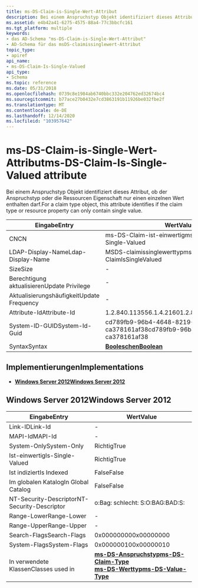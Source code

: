 ```yaml
---
title: ms-DS-Claim-is-Single-Wert-Attribut
description: Bei einem Anspruchstyp Objekt identifiziert dieses Attribut, ob der Anspruchstyp oder die Ressourcen Eigenschaft nur einen einzelnen Wert enthalten darf.
ms.assetid: e4b42a41-6275-4575-88a4-77c3bbcfc161
ms.tgt_platform: multiple
keywords:
- das AD-Schema "ms-DS-Claim-is-Single-Wert-Attribut"
- AD-Schema für das msDS-claimissinglewert-Attribut
topic_type:
- apiref
api_name:
- ms-DS-Claim-Is-Single-Valued
api_type:
- Schema
ms.topic: reference
ms.date: 05/31/2018
ms.openlocfilehash: 0739c8e1984ab6740bbc332e204762ed32674bc4
ms.sourcegitcommit: b77ace27b0432e7cd3863191b11926be032fbe2f
ms.translationtype: MT
ms.contentlocale: de-DE
ms.lasthandoff: 12/14/2020
ms.locfileid: "103957642"
---
```

# <a name="ms-ds-claim-is-single-valued-attribute"></a><span data-ttu-id="58d53-105">ms-DS-Claim-is-Single-Wert-Attribut</span><span class="sxs-lookup"><span data-stu-id="58d53-105">ms-DS-Claim-Is-Single-Valued attribute</span></span>

<span data-ttu-id="58d53-106">Bei einem Anspruchstyp Objekt identifiziert dieses Attribut, ob der Anspruchstyp oder die Ressourcen Eigenschaft nur einen einzelnen Wert enthalten darf.</span><span class="sxs-lookup"><span data-stu-id="58d53-106">For a claim type object, this attribute identifies if the claim type or resource property can only contain single value.</span></span>



| <span data-ttu-id="58d53-107">Eingabe</span><span class="sxs-lookup"><span data-stu-id="58d53-107">Entry</span></span> | <span data-ttu-id="58d53-108">Wert</span><span class="sxs-lookup"><span data-stu-id="58d53-108">Value</span></span> |
|-------------------|--------------------------------------|
| <span data-ttu-id="58d53-109">CN</span><span class="sxs-lookup"><span data-stu-id="58d53-109">CN</span></span>                | <span data-ttu-id="58d53-110">ms-DS-Claim-ist-einwertig</span><span class="sxs-lookup"><span data-stu-id="58d53-110">ms-DS-Claim-Is-Single-Valued</span></span>         |
| <span data-ttu-id="58d53-111">LDAP-Display-Name</span><span class="sxs-lookup"><span data-stu-id="58d53-111">Ldap-Display-Name</span></span> | <span data-ttu-id="58d53-112">MSDS-claimissinglewerttyp</span><span class="sxs-lookup"><span data-stu-id="58d53-112">msDS-ClaimIsSingleValued</span></span>             |
| <span data-ttu-id="58d53-113">Size</span><span class="sxs-lookup"><span data-stu-id="58d53-113">Size</span></span>              | \-                                   |
| <span data-ttu-id="58d53-114">Berechtigung aktualisieren</span><span class="sxs-lookup"><span data-stu-id="58d53-114">Update Privilege</span></span>  | \-                                   |
| <span data-ttu-id="58d53-115">Aktualisierungshäufigkeit</span><span class="sxs-lookup"><span data-stu-id="58d53-115">Update Frequency</span></span>  | \-                                   |
| <span data-ttu-id="58d53-116">Attribute-Id</span><span class="sxs-lookup"><span data-stu-id="58d53-116">Attribute-Id</span></span>      | <span data-ttu-id="58d53-117">1.2.840.113556.1.4.2160</span><span class="sxs-lookup"><span data-stu-id="58d53-117">1.2.840.113556.1.4.2160</span></span>              |
| <span data-ttu-id="58d53-118">System-ID-GUID</span><span class="sxs-lookup"><span data-stu-id="58d53-118">System-Id-Guid</span></span>    | <span data-ttu-id="58d53-119">cd789fb9-96b4-4648-8219-ca378161af38</span><span class="sxs-lookup"><span data-stu-id="58d53-119">cd789fb9-96b4-4648-8219-ca378161af38</span></span> |
| <span data-ttu-id="58d53-120">Syntax</span><span class="sxs-lookup"><span data-stu-id="58d53-120">Syntax</span></span>            | [<span data-ttu-id="58d53-121">**Booleschen**</span><span class="sxs-lookup"><span data-stu-id="58d53-121">**Boolean**</span></span>](s-boolean.md)         |



## <a name="implementations"></a><span data-ttu-id="58d53-122">Implementierungen</span><span class="sxs-lookup"><span data-stu-id="58d53-122">Implementations</span></span>

-   [<span data-ttu-id="58d53-123">**Windows Server 2012**</span><span class="sxs-lookup"><span data-stu-id="58d53-123">**Windows Server 2012**</span></span>](#windows-server-2012)

## <a name="windows-server-2012"></a><span data-ttu-id="58d53-124">Windows Server 2012</span><span class="sxs-lookup"><span data-stu-id="58d53-124">Windows Server 2012</span></span>



| <span data-ttu-id="58d53-125">Eingabe</span><span class="sxs-lookup"><span data-stu-id="58d53-125">Entry</span></span> | <span data-ttu-id="58d53-126">Wert</span><span class="sxs-lookup"><span data-stu-id="58d53-126">Value</span></span> |
|------------------------|-----------------------------------------------------------------------------------------------------------------|
| <span data-ttu-id="58d53-127">Link-ID</span><span class="sxs-lookup"><span data-stu-id="58d53-127">Link-Id</span></span>                | \-                                                                                                              |
| <span data-ttu-id="58d53-128">MAPI-Id</span><span class="sxs-lookup"><span data-stu-id="58d53-128">MAPI-Id</span></span>                | \-                                                                                                              |
| <span data-ttu-id="58d53-129">System-Only</span><span class="sxs-lookup"><span data-stu-id="58d53-129">System-Only</span></span>            | <span data-ttu-id="58d53-130">Richtig</span><span class="sxs-lookup"><span data-stu-id="58d53-130">True</span></span>                                                                                                            |
| <span data-ttu-id="58d53-131">Ist-einwertig</span><span class="sxs-lookup"><span data-stu-id="58d53-131">Is-Single-Valued</span></span>       | <span data-ttu-id="58d53-132">Richtig</span><span class="sxs-lookup"><span data-stu-id="58d53-132">True</span></span>                                                                                                            |
| <span data-ttu-id="58d53-133">Ist indiziert</span><span class="sxs-lookup"><span data-stu-id="58d53-133">Is Indexed</span></span>             | <span data-ttu-id="58d53-134">False</span><span class="sxs-lookup"><span data-stu-id="58d53-134">False</span></span>                                                                                                           |
| <span data-ttu-id="58d53-135">Im globalen Katalog</span><span class="sxs-lookup"><span data-stu-id="58d53-135">In Global Catalog</span></span>      | <span data-ttu-id="58d53-136">False</span><span class="sxs-lookup"><span data-stu-id="58d53-136">False</span></span>                                                                                                           |
| <span data-ttu-id="58d53-137">NT-Security-Descriptor</span><span class="sxs-lookup"><span data-stu-id="58d53-137">NT-Security-Descriptor</span></span> | <span data-ttu-id="58d53-138">o:Bag: schlecht: S:</span><span class="sxs-lookup"><span data-stu-id="58d53-138">O:BAG:BAD:S:</span></span>                                                                                                    |
| <span data-ttu-id="58d53-139">Range-Lower</span><span class="sxs-lookup"><span data-stu-id="58d53-139">Range-Lower</span></span>            | \-                                                                                                              |
| <span data-ttu-id="58d53-140">Range-Upper</span><span class="sxs-lookup"><span data-stu-id="58d53-140">Range-Upper</span></span>            | \-                                                                                                              |
| <span data-ttu-id="58d53-141">Search-Flags</span><span class="sxs-lookup"><span data-stu-id="58d53-141">Search-Flags</span></span>           | <span data-ttu-id="58d53-142">0x00000000</span><span class="sxs-lookup"><span data-stu-id="58d53-142">0x00000000</span></span>                                                                                                      |
| <span data-ttu-id="58d53-143">System-Flags</span><span class="sxs-lookup"><span data-stu-id="58d53-143">System-Flags</span></span>           | <span data-ttu-id="58d53-144">0x00000010</span><span class="sxs-lookup"><span data-stu-id="58d53-144">0x00000010</span></span>                                                                                                      |
| <span data-ttu-id="58d53-145">In verwendete Klassen</span><span class="sxs-lookup"><span data-stu-id="58d53-145">Classes used in</span></span>        | [<span data-ttu-id="58d53-146">**ms-DS-Anspruchstyp**</span><span class="sxs-lookup"><span data-stu-id="58d53-146">**ms-DS-Claim-Type**</span></span>](c-msds-claimtype.md)<br/> [<span data-ttu-id="58d53-147">**ms-DS-Werttyp**</span><span class="sxs-lookup"><span data-stu-id="58d53-147">**ms-DS-Value-Type**</span></span>](c-msds-valuetype.md)<br/> |



 

 






